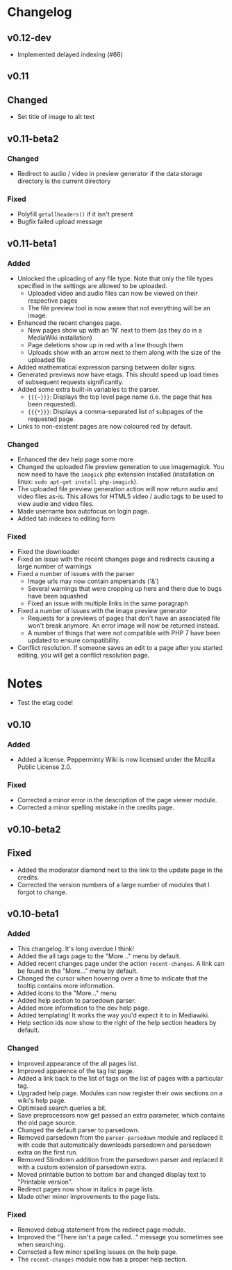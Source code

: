 # Changelog
## v0.12-dev
 - Implemented delayed indexing (#66)

## v0.11

## Changed
 - Set title of image to alt text

## v0.11-beta2

### Changed
- Redirect to audio / video in preview generator if the data storage directory is the current directory

### Fixed
 - Polyfill `getallheaders()` if it isn't present
 - Bugfix failed upload message

## v0.11-beta1
### Added
 - Unlocked the uploading of any file type. Note that only the file types specified in the settings are allowed to be uploaded.
	- Uploaded video and audio files can now be viewed on their respective pages
    - The file preview tool is now aware that not everything will be an image.
 - Enhanced the recent changes page.
	- New pages show up with an 'N' next to them (as they do in a MediaWiki installation)
	- Page deletions show up in red with a line though them
	- Uploads show with an arrow next to them along with the size of the uploaded file
 - Added mathematical expression parsing between dollar signs.
 - Generated previews now have etags. This should speed up load times of subsequent requests significantly.
 - Added some extra built-in variables to the parser.
    - `{{{~}}}`: Displays the top level page name (i.e. the page that has been requested).
    - `{{{*}}}`: Displays a comma-separated list of subpages of the requested page.
 - Links to non-existent pages are now coloured red by default.

### Changed
 - Enhanced the dev help page some more
 - Changed the uploaded file preview generation to use imagemagick. You now need to have the `imagick` php extension installed (installation on linux: `sudo apt-get install php-imagick`).
 - The uploaded file preview generation action will now return audio and video files as-is. This allows for HTML5 video / audio tags to be used to view audio and video files.
 - Made username box autofocus on login page.
 - Added tab indexes to editing form

### Fixed
 - Fixed the downloader
 - Fixed an issue with the recent changes page and redirects causing a large number of warnings
 - Fixed a number of issues with the parser
	- Image urls may now contain ampersands ('&')
    - Several warnings that were cropping up here and there due to bugs have been squashed
    - Fixed an issue with multiple links in the same paragraph
 - Fixed a number of issues with the image preview generator
	- Requests for a previews of pages that don't have an associated file won't break anymore. An error image will now be returned instead.
    - A number of things that were not compatible with PHP 7 have been updated to ensure compatibility.
 - Conflict resolution. If someone saves an edit to a page  after you started editing, you will get a conflict resolution page.

# Notes
 - Test the etag code!

## v0.10

### Added
 - Added a license. Pepperminty Wiki is now licensed under the Mozilla Public License 2.0.

### Fixed
 - Corrected a minor error in the description of the page viewer module.
 - Corrected a minor spelling mistake in the credits page.

## v0.10-beta2

## Fixed
 - Added the moderator diamond next to the link to the update page in the credits.
 - Corrected the version numbers of a large number of modules that I forgot to change.

## v0.10-beta1

### Added
 - This changelog. It's long overdue I think!
 - Added the all tags page to the "More..." menu by default.
 - Added recent changes page under the action `recent-changes`. A link can be found in the "More..." menu by default.
 - Changed the cursor when hovering over a time to indicate that the tooltip contains more information.
 - Added icons to the "More..." menu
 - Added help section to parsedown parser.
 - Added more information to the dev help page.
 - Added templating! It works the way you'd expect it to in Mediawiki.
 - Help section ids now show to the right of the help section headers by default.

### Changed
 - Improved appearance of the all pages list.
 - Improved apparence of the tag list page.
 - Added a link back to the list of tags on the list of pages with a particular tag.
 - Upgraded help page. Modules can now register their own sections on a wiki's help page.
 - Optimised search queries a bit.
 - Save preprocessors now get passed an extra parameter, which contains the old page source.
 - Changed the default parser to parsedown.
 - Removed parsedown from the `parser-parsedown` module and replaced it with code that automatically downloads parsedown and parsedown extra on the first run.
 - Removed Slimdown addition from the parsedown parser and replaced it with a custom extension of parsedown extra.
 - Moved printable button to bottom bar and changed display text to "Printable version".
 - Redirect pages now show in italics in page lists.
 - Made other minor improvements to the page lists.

### Fixed
 - Removed debug statement from the redirect page module.
 - Improved the "There isn't a page called..." message you sometimes see when searching.
 - Corrected a few minor spelling issues on the help page.
 - The `recent-changes` module now has a proper help section.
